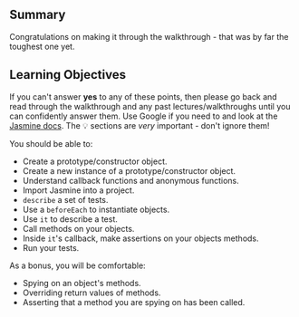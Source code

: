 ## Summary

Congratulations on making it through the walkthrough - that was by far the toughest one yet.

## Learning Objectives

If you can't answer **yes** to any of these points, then please go back and read through the walkthrough and any past lectures/walkthroughs until you can confidently answer them. Use Google if you need to and look at the [Jasmine docs](https://jasmine.github.io/2.0/introduction.html). The :bulb: sections are *very* important - don't ignore them!

You should be able to:

* Create a prototype/constructor object.
* Create a new instance of a prototype/constructor object.
* Understand callback functions and anonymous functions.
* Import Jasmine into a project.
* `describe` a set of tests.
* Use a `beforeEach` to instantiate objects.
* Use `it` to describe a test.
* Call methods on your objects.
* Inside `it`'s callback, make assertions on your objects methods.
* Run your tests.

As a bonus, you will be comfortable:

* Spying on an object's methods.
* Overriding return values of methods.
* Asserting that a method you are spying on has been called.